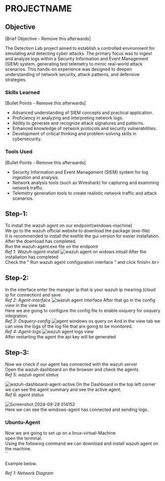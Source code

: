 
# PROJECTNAME

## Objective
[Brief Objective - Remove this afterwards]

The Detection Lab project aimed to establish a controlled environment for simulating and detecting cyber attacks. The primary focus was to ingest and analyze logs within a Security Information and Event Management (SIEM) system, generating test telemetry to mimic real-world attack scenarios. This hands-on experience was designed to deepen understanding of network security, attack patterns, and defensive strategies.

### Skills Learned
[Bullet Points - Remove this afterwards]

- Advanced understanding of SIEM concepts and practical application.
- Proficiency in analyzing and interpreting network logs.
- Ability to generate and recognize attack signatures and patterns.
- Enhanced knowledge of network protocols and security vulnerabilities.
- Development of critical thinking and problem-solving skills in cybersecurity.

### Tools Used
[Bullet Points - Remove this afterwards]

- Security Information and Event Management (SIEM) system for log ingestion and analysis.
- Network analysis tools (such as Wireshark) for capturing and examining network traffic.
- Telemetry generation tools to create realistic network traffic and attack scenarios.

## Step-1:
To install the wazuh agent on our endpoint(windows-machine)<br>
We go to the wazuh official website to download the package (exe-file)<br>
It is recommended to install the exefile the gui version for easier installation.<br>
After the download has completed.<br>
Run the wazuh-agent.exe file on the endpoint<br>
*Ref 1: Wazuh-agent-install*
![wazuh agent on widows intsall](https://github.com/user-attachments/assets/2815ae3d-0277-46b6-95da-19871f266a43)
After the installation has completed <br>
Check the " Run wazuh agent configuration interface " and click finish<.br>

## Step-2:
In the interface enter the manager ip that is your wazuh ip meaning (cloud ip for connection) and save.<br>
*Ref 2: Agent-interface*
![wazuh agent interface](https://github.com/user-attachments/assets/b28c3b16-e3c2-40f9-99a8-48dbdfe2bad6)
After that go in the config view in the view tab <br>
Here we are going to configure the  config file to enable osquery for osquery integration.<br>
*Ref 3: Osquery-config*
![agent windows os query on](https://github.com/user-attachments/assets/55f1359c-a1b8-496e-acec-ab272b09c5dc)
And in the view tab we can view the logs of the log file that are going to be monitored.<br>
*Ref 4: Agent-logs*
![wazuh agent logs view](https://github.com/user-attachments/assets/f8a13c33-2207-4bea-9aad-58e2604636a2)<br>
After restarting the agent the api key will be generated <br>
## Step-3:
Now we check if our agent has connected with the wazuh server<br>
Open the wazuh dashboard on the browser and check the agents.<br>
*Ref 5: wazuh agent status*

![wazuh-dashboard-agent-active](https://github.com/user-attachments/assets/905d6421-827b-4627-8294-1500bc215ee0)
On the Dashboard in the top left corner we can see the agent summary and see the active agent.<br>
*Ref 6: agent status*

![Screenshot 2024-09-28 014152](https://github.com/user-attachments/assets/34b976e9-4609-44ec-82cd-04ebc6c6ab73)<br>
Here we can see the windows-agent has connected and sending logs.<br>

### Ubuntu-Agent
Now we are going to set up on a linux-virtual-Machine <br>
open the terminal.<br>
Using the following command we can download and install wazuh agent on the machine.<br>
``


Example below.

*Ref 1: Network Diagram*



